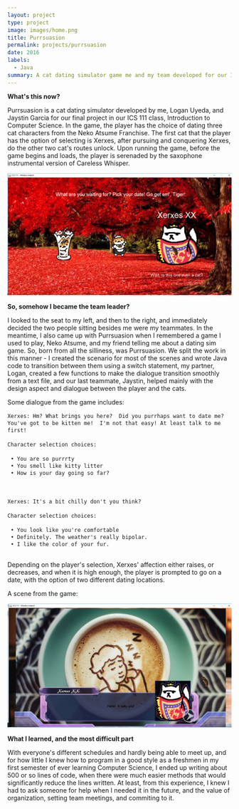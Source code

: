 ```yaml
---
layout: project
type: project
image: images/home.png
title: Purrsuasion
permalink: projects/purrsuasion
date: 2016
labels:
  - Java
summary: A cat dating simulator game me and my team developed for our ICS 111 final project. Xerxes was certainly my favorite cat, and therefore the first playable character.
---
```

<b> What's this now? </b>

Purrsuasion is a cat dating simulator developed by me, Logan Uyeda, and Jaystin Garcia for our final project in our ICS 111 class, Introduction to Computer Science. In the game, the player has the choice of dating three cat characters from the Neko Atsume Franchise. The first cat that the player has the option of selecting is Xerxes, after pursuing and conquering Xerxes, do the other two cat's routes unlock. Upon running the game, before the game begins and loads, the player is serenaded by the saxophone instrumental version of Careless Whisper.

<img class="ui centered middle image" src="../images/selection.png">


<b> So, somehow I became the team leader? </b>

I looked to the seat to my left, and then to the right, and immediately decided the two people sitting besides me were my teammates. In the meantime, I also came up with Purrsuasion when I remembered a game I used to play, Neko Atsume, and my friend telling me about a dating sim game. So, born from all the silliness, was Purrsuasion. We split the work in this manner - I created the scenario for most of the scenes and wrote Java code to transition between them using a switch statement, my partner, Logan, created a few functions to make the dialogue transition smoothly from a text file, and our last teammate, Jaystin, helped mainly with the design aspect and dialogue between the player and the cats. 

Some dialogue from the game includes:

```
Xerxes: Hm? What brings you here?  Did you purrhaps want to date me? You've got to be kitten me!  I'm not that easy! At least talk to me first!

Character selection choices:
 
 • You are so purrrty
 • You smell like kitty litter
 • How is your day going so far?
 
 
 
Xerxes: It's a bit chilly don't you think?
 
Character selection choices:
 
 • You look like you're comfortable
 • Definitely. The weather's really bipolar.
 • I like the color of your fur.
 
```
Depending on the player's selection, Xerxes' affection either raises, or decreases, and when it is high enough, the player is prompted to go on a date, with the option of two different dating locations.

A scene from the game:

<img class="ui centered middle image" src="../images/coffeeDate.png">


<b> What I learned, and the most difficult part </b>

With everyone's different schedules and hardly being able to meet up, and for how little I knew how to program in a good style as a freshmen in my first semester of ever learning Computer Science, I ended up writing about 500 or so lines of code, when there were much easier methods that would significantly reduce the lines written. At least, from this experience, I knew I had to ask someone for help when I needed it in the future, and the value of organization, setting team meetings, and commiting to it.
